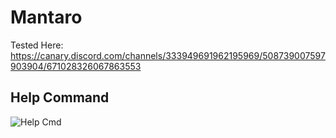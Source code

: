 # Mantaro 
Tested Here: 
https://canary.discord.com/channels/333949691962195969/508739007597903904/671028326067863553

## Help Command 
![Help Cmd](https://i.imgur.com/47nbeIG.png)
